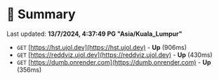 # 📖 Summary
Last updated: **13/7/2024, 4:37:49 PG "Asia/Kuala_Lumpur"**

- `GET` [https://hst.ujol.dev](https://hst.ujol.dev) - **Up** (906ms)
- `GET` [https://reddviz.ujol.dev](https://reddviz.ujol.dev) - **Up** (430ms)
- `GET` [https://dumb.onrender.com](https://dumb.onrender.com) - **Up** (356ms)

